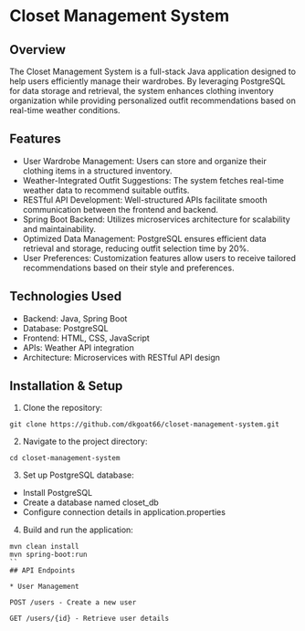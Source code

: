 # Closet Management System

## Overview

The Closet Management System is a full-stack Java application designed to help users efficiently manage their wardrobes. By leveraging PostgreSQL for data storage and retrieval, the system enhances clothing inventory organization while providing personalized outfit recommendations based on real-time weather conditions.

## Features

* User Wardrobe Management: Users can store and organize their clothing items in a structured inventory.
* Weather-Integrated Outfit Suggestions: The system fetches real-time weather data to recommend suitable outfits.
* RESTful API Development: Well-structured APIs facilitate smooth communication between the frontend and backend.
* Spring Boot Backend: Utilizes microservices architecture for scalability and maintainability.
* Optimized Data Management: PostgreSQL ensures efficient data retrieval and storage, reducing outfit selection time by 20%.
* User Preferences: Customization features allow users to receive tailored recommendations based on their style and preferences.

## Technologies Used
* Backend: Java, Spring Boot
* Database: PostgreSQL
* Frontend: HTML, CSS, JavaScript
* APIs: Weather API integration
* Architecture: Microservices with RESTful API design

## Installation & Setup

1. Clone the repository:

`git clone https://github.com/dkgoat66/closet-management-system.git`

2. Navigate to the project directory:

`cd closet-management-system`

3. Set up PostgreSQL database:
* Install PostgreSQL
* Create a database named closet_db
* Configure connection details in application.properties
4. Build and run the application:
  ```
  mvn clean install
  mvn spring-boot:run
  ``
## API Endpoints

* User Management

POST /users - Create a new user

GET /users/{id} - Retrieve user details



